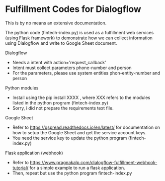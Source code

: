 # Fulfillment Codes for Dialogflow
This is by no means an extensive documentation.

The python code (fintech-index.py) is used as a fulfillment web services (using Flask framework) to demonstrate how we 
can collect information using Dialogflow and write to Google Sheet document.

Dialogflow
- Needs a intent with action='request_callback'
- Intent must collect parameters  phone-number and person 
- For the parameters, please use system entities phon-entity-number and person

Python modules
- Install using the pip install XXXX , where XXX refers to the modules listed in the python program (fintech-index.py)
- Sorry, i did not prepare the requirements text file.       

Google Sheet
- Refer to https://gspread.readthedocs.io/en/latest/ for documentation on how to setup the Google Sheet and get the service account keys.
- You need the service key to update the python program (fintech-index.py)

Flask application (webhook)
- Refer to https://www.pragnakalp.com/dialogflow-fulfillment-webhook-tutorial/ for a simple example to run a flask application.
- Then, repeat but use the python program fintech-index.py 
             

